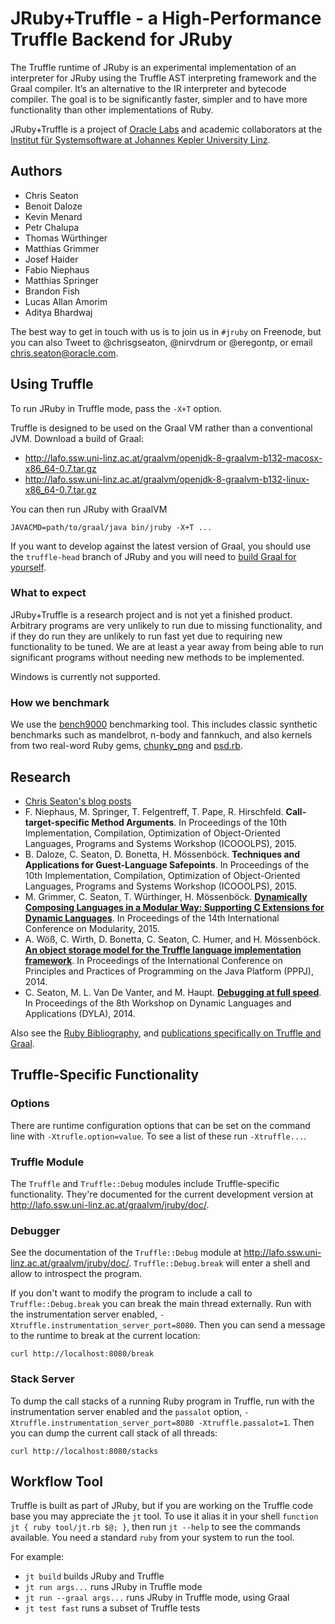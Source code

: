 # JRuby+Truffle - a High-Performance Truffle Backend for JRuby

The Truffle runtime of JRuby is an experimental implementation of an interpreter
for JRuby using the Truffle AST interpreting framework and the Graal compiler.
It’s an alternative to the IR interpreter and bytecode compiler. The goal is to
be significantly faster, simpler and to have more functionality than other
implementations of Ruby.

JRuby+Truffle is a project of [Oracle Labs](https://labs.oracle.com) and
academic collaborators at the [Institut für Systemsoftware at Johannes Kepler
University Linz](http://ssw.jku.at).

## Authors

* Chris Seaton
* Benoit Daloze
* Kevin Menard
* Petr Chalupa
* Thomas Würthinger
* Matthias Grimmer
* Josef Haider
* Fabio Niephaus
* Matthias Springer
* Brandon Fish
* Lucas Allan Amorim
* Aditya Bhardwaj

The best way to get in touch with us is to join us in `#jruby` on Freenode, but you can also Tweet to @chrisgseaton, @nirvdrum or @eregontp, or email chris.seaton@oracle.com.

## Using Truffle

To run JRuby in Truffle mode, pass the `-X+T` option.

Truffle is designed to be used on the Graal VM rather than a conventional JVM.
Download a build of Graal:

* http://lafo.ssw.uni-linz.ac.at/graalvm/openjdk-8-graalvm-b132-macosx-x86_64-0.7.tar.gz
* http://lafo.ssw.uni-linz.ac.at/graalvm/openjdk-8-graalvm-b132-linux-x86_64-0.7.tar.gz

You can then run JRuby with GraalVM

    JAVACMD=path/to/graal/java bin/jruby -X+T ...

If you want to develop against the latest version of Graal, you should use the
`truffle-head` branch of JRuby and you will need to
[build Graal for yourself](https://wiki.openjdk.java.net/display/Graal/Instructions).

### What to expect

JRuby+Truffle is a research project and is not yet a finished product. Arbitrary
programs are very unlikely to run due to missing functionality, and if they do
run they are unlikely to run fast yet due to requiring new functionality to be
tuned. We are at least a year away from being able to run significant programs
without needing new methods to be implemented.

Windows is currently not supported.

### How we benchmark

We use the [bench9000](https://github.com/jruby/bench9000) benchmarking tool.
This includes classic synthetic benchmarks such as mandelbrot, n-body and
fannkuch, and also kernels from two real-word Ruby gems,
[chunky_png](https://github.com/wvanbergen/chunky_png) and
[psd.rb](https://github.com/layervault/psd.rb).

## Research

* [Chris Seaton's blog posts](http://www.chrisseaton.com/rubytruffle/)
* F. Niephaus, M. Springer, T. Felgentreff, T. Pape, R. Hirschfeld. **Call-target-specific Method Arguments**. In Proceedings of the 10th Implementation, Compilation, Optimization of Object-Oriented Languages, Programs and Systems Workshop (ICOOOLPS), 2015.
* B. Daloze, C. Seaton, D. Bonetta, H. Mössenböck. **Techniques and Applications for Guest-Language Safepoints**. In Proceedings of the 10th Implementation, Compilation, Optimization of Object-Oriented Languages, Programs and Systems Workshop (ICOOOLPS), 2015.
* M. Grimmer, C. Seaton, T. Würthinger, H. Mössenböck. **[Dynamically Composing Languages in a Modular Way: Supporting C Extensions for Dynamic Languages](http://www.chrisseaton.com/rubytruffle/modularity15/rubyextensions.pdf)**. In Proceedings of the 14th International Conference on Modularity, 2015.
* A. Wöß, C. Wirth, D. Bonetta, C. Seaton, C. Humer, and H. Mössenböck. **[An object storage model for the Truffle language implementation framework](http://www.chrisseaton.com/rubytruffle/pppj14-om/pppj14-om.pdf)**. In Proceedings of the International Conference on Principles and Practices of Programming on the Java Platform (PPPJ), 2014.
* C. Seaton, M. L. Van De Vanter, and M. Haupt. **[Debugging at full speed](http://www.lifl.fr/dyla14/papers/dyla14-3-Debugging_at_Full_Speed.pdf)**. In Proceedings of the 8th Workshop on Dynamic Languages and Applications (DYLA), 2014.

Also see the [Ruby Bibliography](http://rubybib.org), and
[publications specifically on Truffle and Graal](https://wiki.openjdk.java.net/display/Graal/Publications+and+Presentations).

## Truffle-Specific Functionality

### Options

There are runtime configuration options that can be set on the command line with
`-Xtrufle.option=value`. To see a list of these run `-Xtruffle...`.

### Truffle Module

The `Truffle` and `Truffle::Debug` modules include Truffle-specific
functionality. They're documented for the current development version at
http://lafo.ssw.uni-linz.ac.at/graalvm/jruby/doc/.

### Debugger

See the documentation of the `Truffle::Debug` module at
http://lafo.ssw.uni-linz.ac.at/graalvm/jruby/doc/. `Truffle::Debug.break` will
enter a shell and allow to introspect the program.

If you don't want to modify the program to include a call to
`Truffle::Debug.break` you can break the main thread externally. Run with the
instrumentation server enabled, `-Xtruffle.instrumentation_server_port=8080`.
Then you can send a message to the runtime to break at the current location:

    curl http://localhost:8080/break

### Stack Server

To dump the call stacks of a running Ruby program in Truffle, run with the
instrumentation server enabled and the `passalot` option,
`-Xtruffle.instrumentation_server_port=8080 -Xtruffle.passalot=1`. Then you can
dump the current call stack of all threads:

    curl http://localhost:8080/stacks

## Workflow Tool

Truffle is built as part of JRuby, but if you are working on the Truffle code
base you may appreciate the `jt` tool. To use it alias it in your shell
`function jt { ruby tool/jt.rb $@; }`, then run `jt --help` to see the commands
available. You need a standard `ruby` from your system to run the tool.

For example:

* `jt build` builds JRuby and Truffle
* `jt run args...` runs JRuby in Truffle mode
* `jt run --graal args...` runs JRuby in Truffle mode, using Graal
* `jt test fast` runs a subset of Truffle tests
